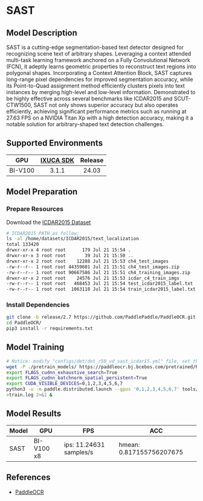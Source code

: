 # SAST

## Model Description

SAST is a cutting-edge segmentation-based text detector designed for recognizing scene text of arbitrary shapes.
Leveraging a context attended multi-task learning framework anchored on a Fully Convolutional Network (FCN), it adeptly
learns geometric properties to reconstruct text regions into polygonal shapes. Incorporating a Context Attention Block,
SAST captures long-range pixel dependencies for improved segmentation accuracy, while its Point-to-Quad assignment
method efficiently clusters pixels into text instances by merging high-level and low-level information. Demonstrated to
be highly effective across several benchmarks like ICDAR2015 and SCUT-CTW1500, SAST not only shows superior accuracy but
also operates efficiently, achieving significant performance metrics such as running at 27.63 FPS on a NVIDIA Titan Xp
with a high detection accuracy, making it a notable solution for arbitrary-shaped text detection challenges.

## Supported Environments

| GPU    | [IXUCA SDK](https://gitee.com/deep-spark/deepspark#%E5%A4%A9%E6%95%B0%E6%99%BA%E7%AE%97%E8%BD%AF%E4%BB%B6%E6%A0%88-ixuca) | Release |
| :----: | :----: | :----: |
| BI-V100 | 3.1.1     |  24.03  |

## Model Preparation

### Prepare Resources

Download the [ICDAR2015 Dataset](https://deepai.org/dataset/icdar-2015)

```bash
# ICDAR2015 PATH as follow:
ls -al /home/datasets/ICDAR2015/text_localization
total 133420
drwxr-xr-x 4 root root      179 Jul 21 15:54 .
drwxr-xr-x 3 root root       39 Jul 21 15:50 ..
drwxr-xr-x 2 root root    12288 Jul 21 15:53 ch4_test_images
-rw-r--r-- 1 root root 44359601 Jul 21 15:51 ch4_test_images.zip
-rw-r--r-- 1 root root 90667586 Jul 21 15:51 ch4_training_images.zip
drwxr-xr-x 2 root root    24576 Jul 21 15:53 icdar_c4_train_imgs
-rw-r--r-- 1 root root   468453 Jul 21 15:54 test_icdar2015_label.txt
-rw-r--r-- 1 root root  1063118 Jul 21 15:54 train_icdar2015_label.txt
```

### Install Dependencies

```bash
git clone -b release/2.7 https://github.com/PaddlePaddle/PaddleOCR.git
cd PaddleOCR/
pip3 install -r requirements.txt
```

## Model Training

```bash
# Notice: modify "configs/det/det_r50_vd_sast_icdar15.yml" file, set the datasets path as yours.
wget -P ./pretrain_models/ https://paddleocr.bj.bcebos.com/pretrained/ResNet50_vd_ssld_pretrained.pdparams
export FLAGS_cudnn_exhaustive_search=True
export FLAGS_cudnn_batchnorm_spatial_persistent=True
export CUDA_VISIBLE_DEVICES=0,1,2,3,4,5,6,7
python3 -u -m paddle.distributed.launch --gpus '0,1,2,3,4,5,6,7' tools/train.py -c configs/det/det_r50_vd_sast_icdar15.yml -o Global.use_visualdl=True \
>train.log 2>&1 &
```

## Model Results

| Model | GPU        | FPS                     | ACC                      |
|-------|------------|-------------------------|--------------------------|
| SAST  | BI-V100 x8 | ips: 11.24631 samples/s | hmean: 0.817155756207675 |

## References

- [PaddleOCR](https://github.com/PaddlePaddle/PaddleOCR.git)
